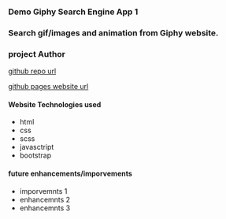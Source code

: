 ### Demo Giphy Search Engine App 1

### Search gif/images and animation from Giphy website.

### project Author

[github repo url](https://github.com/dgilbert-quickstart/DemoGiphySearchApp1.git)

[github pages website url](https://dgilbert-quickstart.github.io/DemoGiphySearchApp1/)

#### Website Technologies used
- html
- css
- scss 
- javasctript
- bootstrap

#### future enhancements/imporvements 
- imporvemnts 1
- enhancemnts 2
- enhancemnts 3

